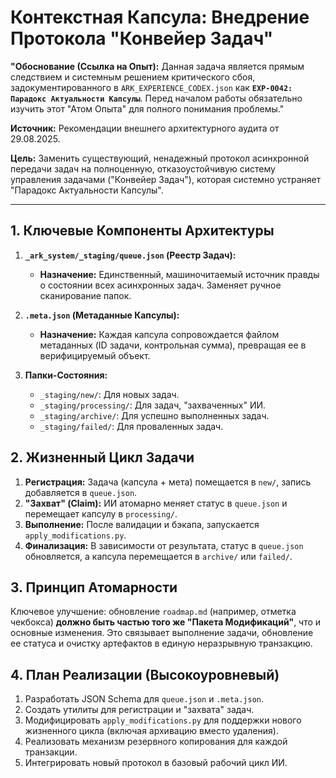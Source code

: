# Контекстная Капсула: Внедрение Протокола "Конвейер Задач"
**"Обоснование (Ссылка на Опыт):** Данная задача является прямым следствием и системным решением критического сбоя, задокументированного в `ARK_EXPERIENCE_CODEX.json` как **`EXP-0042: Парадокс Актуальности Капсулы`**. Перед началом работы обязательно изучить этот "Атом Опыта" для полного понимания проблемы."

**Источник:** Рекомендации внешнего архитектурного аудита от 29.08.2025.

**Цель:** Заменить существующий, ненадежный протокол асинхронной передачи задач на полноценную, отказоустойчивую систему управления задачами ("Конвейер Задач"), которая системно устраняет "Парадокс Актуальности Капсулы".

---

## 1. Ключевые Компоненты Архитектуры

1.  **`_ark_system/_staging/queue.json` (Реестр Задач):**
    *   **Назначение:** Единственный, машиночитаемый источник правды о состоянии всех асинхронных задач. Заменяет ручное сканирование папок.

2.  **`.meta.json` (Метаданные Капсулы):**
    *   **Назначение:** Каждая капсула сопровождается файлом метаданных (ID задачи, контрольная сумма), превращая ее в верифицируемый объект.

3.  **Папки-Состояния:**
    *   `_staging/new/`: Для новых задач.
    *   `_staging/processing/`: Для задач, "захваченных" ИИ.
    *   `_staging/archive/`: Для успешно выполненных задач.
    *   `_staging/failed/`: Для проваленных задач.

## 2. Жизненный Цикл Задачи

1.  **Регистрация:** Задача (капсула + мета) помещается в `new/`, запись добавляется в `queue.json`.
2.  **"Захват" (Claim):** ИИ атомарно меняет статус в `queue.json` и перемещает капсулу в `processing/`.
3.  **Выполнение:** После валидации и бэкапа, запускается `apply_modifications.py`.
4.  **Финализация:** В зависимости от результата, статус в `queue.json` обновляется, а капсула перемещается в `archive/` или `failed/`.

## 3. Принцип Атомарности

Ключевое улучшение: обновление `roadmap.md` (например, отметка чекбокса) **должно быть частью того же "Пакета Модификаций"**, что и основные изменения. Это связывает выполнение задачи, обновление ее статуса и очистку артефактов в единую неразрывную транзакцию.

## 4. План Реализации (Высокоуровневый)

1.  Разработать JSON Schema для `queue.json` и `.meta.json`.
2.  Создать утилиты для регистрации и "захвата" задач.
3.  Модифицировать `apply_modifications.py` для поддержки нового жизненного цикла (включая архивацию вместо удаления).
4.  Реализовать механизм резервного копирования для каждой транзакции.
5.  Интегрировать новый протокол в базовый рабочий цикл ИИ.